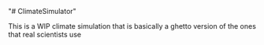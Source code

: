 "# ClimateSimulator" 

This is a WIP climate simulation that is basically a ghetto version of the ones that real scientists use